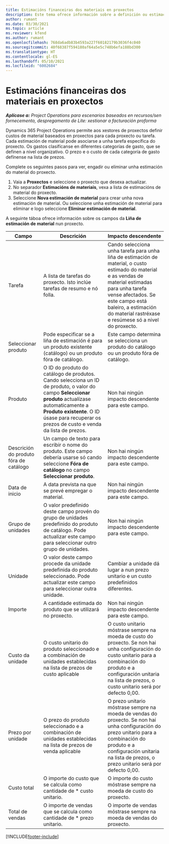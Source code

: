 ```yaml
---
title: Estimacións financeiras dos materiais en proxectos
description: Este tema ofrece información sobre a definición ou estimación de materiais baseados en proxectos.
author: rumant
ms.date: 03/30/2021
ms.topic: article
ms.reviewer: kfend
ms.author: rumant
ms.openlocfilehash: 768da6adb83b4593a227f60182179b3036f4c040
ms.sourcegitcommit: 40f68387f594180af64a5e5c748b6efa188bd300
ms.translationtype: HT
ms.contentlocale: gl-ES
ms.lasthandoff: 05/10/2021
ms.locfileid: "6002684"
---
```

# <a name="financial-estimates-for-materials-on-projects"></a>Estimacións financeiras dos materiais en proxectos

_**Aplícase a:** Project Operations para escenarios baseados en recursos/sen fornecemento, despregamento de Lite: xestionar a facturación proforma_

Dynamics 365 Project Operations permite aos xestores de proxectos definir custos de material baseados en proxectos para cada proxecto ou tarefa. Cada estimación de material pode asociarse a unha tarefa específica do proxecto. Os gastos clasifícanse en diferentes categorías de gasto, que se definen a nivel organizativo. O prezo e o custo de cada categoría de gasto defínense na lista de prezos. 

Complete os seguintes pasos para ver, engadir ou eliminar unha estimación do material do proxecto.

1. Vaia a **Proxectos** e seleccione o proxecto que desexa actualizar.
2. No separador **Estimacións de materiais**, vexa a lista de estimacións de material do proxecto.
3. Seleccione **Nova estimación de material** para crear unha nova estimación de material. Ou seleccione unha estimación de material para eliminar e logo seleccione **Eliminar estimación de material**.

A seguinte táboa ofrece información sobre os campos da **Liña de estimación de material** nun proxecto. 

| **Campo** | **Descrición** | **Impacto descendente** |
| --- | --- | --- |
| Tarefa | A lista de tarefas do proxecto. Isto inclúe tarefas de resumo e nó folla. | Cando selecciona unha tarefa para unha liña de estimación de material, o custo estimado do material e as vendas de material estimadas para unha tarefa vense afectados. Se este campo está baleiro, a estimación do material rastréxase e resúmese só a nivel do proxecto. |
| Seleccionar produto |  Pode especificar se a liña de estimación é para un produto existente (catálogo) ou un produto fóra de catálogo. | Este campo determina se selecciona un produto do catálogo ou un produto fóra de catálogo. |
| Produto | O ID do produto do catálogo de produtos. Cando selecciona un ID de produto, o valor do campo **Seleccionar produto** actualízase automaticamente a **Produto existente**. O ID úsase para recuperar os prezos de custo e venda da lista de prezos. | Non hai ningún impacto descendente para este campo. |
| Descrición do produto fóra de catálogo | Un campo de texto para escribir o nome do produto. Este campo debería usarse só cando seleccione **Fóra de catálogo** no campo **Seleccionar produto**.| Non hai ningún impacto descendente para este campo. |
| Data de inicio | A data prevista na que se prevé empregar o material. | Non hai ningún impacto descendente para este campo. |
| Grupo de unidades | O valor predefinido deste campo provén do grupo de unidades predefinido do produto de catálogo. Pode actualizar este campo para seleccionar outro grupo de unidades. | Non hai ningún impacto descendente para este campo. |
| Unidade | O valor deste campo procede da unidade predefinida do produto seleccionado. Pode actualizar este campo para seleccionar outra unidade. | Cambiar a unidade dá lugar a nun prezo unitario e un custo predefinidos diferentes. |
| Importe | A cantidade estimada do produto que se utilizará no proxecto. | Non hai ningún impacto descendente para este campo. |
| Custo da unidade | O custo unitario do produto seleccionado e a combinación de unidades establecidas na lista de prezos de custo aplicable | O custo unitario móstrase sempre na moeda de custo do proxecto. Se non hai unha configuración do custo unitario para a combinación do produto e a configuración unitaria na lista de prezos, o custo unitario será por defecto 0,00. |
| Prezo por unidade | O prezo do produto seleccionado e a combinación de unidades establecidas na lista de prezos de venda aplicable | O prezo unitario móstrase sempre na moeda de vendas do proxecto. Se non hai unha configuración do prezo unitario para a combinación do produto e a configuración unitaria na lista de prezos, o prezo unitario será por defecto 0,00.|
| Custo total | O importe do custo que se calcula como cantidade de \* custo unitario.| O importe do custo móstrase sempre na moeda de custo do proxecto. |
| Total de vendas | O importe de vendas que se calcula como cantidade de \* prezo unitario. | O importe de vendas móstrase sempre na moeda de vendas do proxecto. |


[!INCLUDE[footer-include](../includes/footer-banner.md)]

